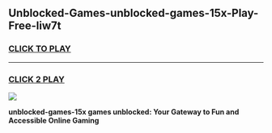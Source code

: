 
## Unblocked-Games-unblocked-games-15x-Play-Free-liw7t
<h3>
<a href="https://premium76.site?title=unblocked-games-15x&ref=23A">CLICK TO PLAY</a></h3>
<hr>

<h3>
<a href="https://premium76.site?title=unblocked-games-15x&ref=23A">CLICK 2 PLAY</a>
  
</h3>

<a href="https://premium76.site?title=unblocked-games-15x&ref=23A"><img src="https://clearcache.store/games.png"></a>


**unblocked-games-15x games unblocked: Your Gateway to Fun and Accessible Online Gaming**
